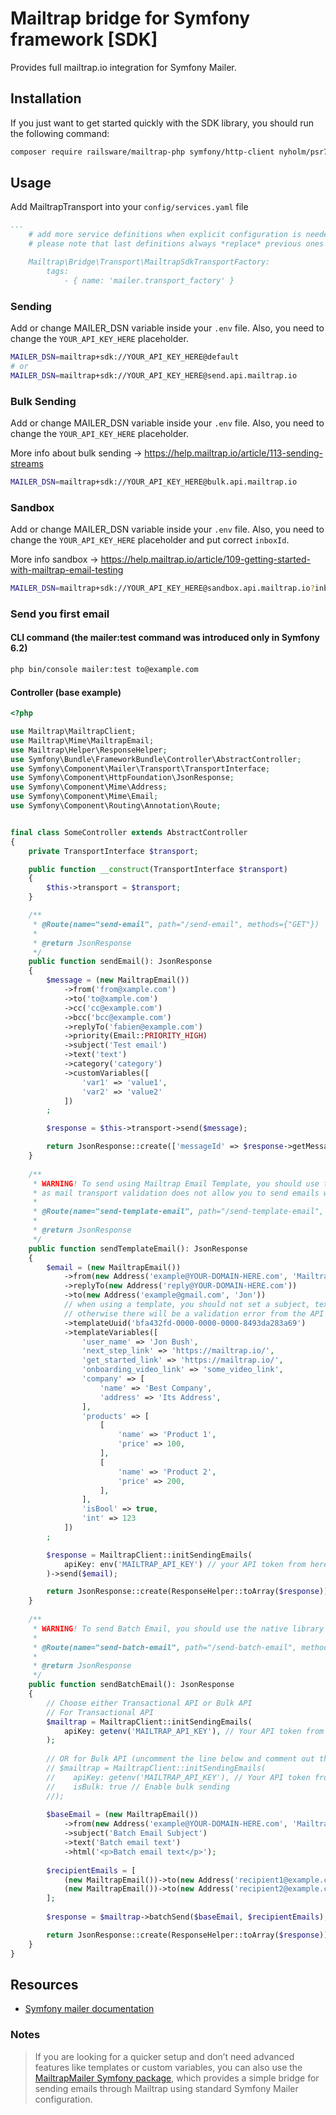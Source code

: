 Mailtrap bridge for Symfony framework [SDK]
===============

Provides full mailtrap.io integration for Symfony Mailer.

## Installation
If you just want to get started quickly with the SDK library, you should run the following command:
```bash
composer require railsware/mailtrap-php symfony/http-client nyholm/psr7 symfony/mailer
```

## Usage

Add MailtrapTransport into your `config/services.yaml` file
```yaml
...
    # add more service definitions when explicit configuration is needed
    # please note that last definitions always *replace* previous ones

    Mailtrap\Bridge\Transport\MailtrapSdkTransportFactory:
        tags:
            - { name: 'mailer.transport_factory' }
```

### Sending
Add or change MAILER_DSN variable inside your `.env` file. Also, you need to change the `YOUR_API_KEY_HERE` placeholder.
```bash
MAILER_DSN=mailtrap+sdk://YOUR_API_KEY_HERE@default
# or
MAILER_DSN=mailtrap+sdk://YOUR_API_KEY_HERE@send.api.mailtrap.io
```

### Bulk Sending
Add or change MAILER_DSN variable inside your `.env` file. Also, you need to change the `YOUR_API_KEY_HERE` placeholder.

More info about bulk sending -> https://help.mailtrap.io/article/113-sending-streams
```bash
MAILER_DSN=mailtrap+sdk://YOUR_API_KEY_HERE@bulk.api.mailtrap.io
```

### Sandbox
Add or change MAILER_DSN variable inside your `.env` file. Also, you need to change the `YOUR_API_KEY_HERE` placeholder and put correct `inboxId`.

More info sandbox -> https://help.mailtrap.io/article/109-getting-started-with-mailtrap-email-testing
```bash
MAILER_DSN=mailtrap+sdk://YOUR_API_KEY_HERE@sandbox.api.mailtrap.io?inboxId=1000001
```

### Send you first email

#### CLI command (the mailer:test command was introduced only in Symfony 6.2)
```bash
php bin/console mailer:test to@example.com
```

#### Controller (base example)

```php
<?php

use Mailtrap\MailtrapClient;
use Mailtrap\Mime\MailtrapEmail;
use Mailtrap\Helper\ResponseHelper;
use Symfony\Bundle\FrameworkBundle\Controller\AbstractController;
use Symfony\Component\Mailer\Transport\TransportInterface;
use Symfony\Component\HttpFoundation\JsonResponse;
use Symfony\Component\Mime\Address;
use Symfony\Component\Mime\Email;
use Symfony\Component\Routing\Annotation\Route;


final class SomeController extends AbstractController
{
    private TransportInterface $transport;

    public function __construct(TransportInterface $transport)
    {
        $this->transport = $transport;
    }

    /**
     * @Route(name="send-email", path="/send-email", methods={"GET"})
     *
     * @return JsonResponse
     */
    public function sendEmail(): JsonResponse
    {
        $message = (new MailtrapEmail())
            ->from('from@xample.com')
            ->to('to@xample.com')
            ->cc('cc@example.com')
            ->bcc('bcc@example.com')
            ->replyTo('fabien@example.com')
            ->priority(Email::PRIORITY_HIGH)
            ->subject('Test email')
            ->text('text')
            ->category('category')
            ->customVariables([
                'var1' => 'value1',
                'var2' => 'value2'
            ])
        ;

        $response = $this->transport->send($message);

        return JsonResponse::create(['messageId' => $response->getMessageId()]);
    }
    
    /**
     * WARNING! To send using Mailtrap Email Template, you should use the native library and its methods,
     * as mail transport validation does not allow you to send emails without ‘html’ or ‘text’
     *
     * @Route(name="send-template-email", path="/send-template-email", methods={"GET"})
     *
     * @return JsonResponse
     */
    public function sendTemplateEmail(): JsonResponse
    {
        $email = (new MailtrapEmail())
            ->from(new Address('example@YOUR-DOMAIN-HERE.com', 'Mailtrap Test')) // <--- you should use your domain here that you installed in the mailtrap.io admin area (otherwise you will get 401)
            ->replyTo(new Address('reply@YOUR-DOMAIN-HERE.com'))
            ->to(new Address('example@gmail.com', 'Jon'))
            // when using a template, you should not set a subject, text, HTML, category
            // otherwise there will be a validation error from the API side
            ->templateUuid('bfa432fd-0000-0000-0000-8493da283a69')
            ->templateVariables([
                'user_name' => 'Jon Bush',
                'next_step_link' => 'https://mailtrap.io/',
                'get_started_link' => 'https://mailtrap.io/',
                'onboarding_video_link' => 'some_video_link',
                'company' => [
                    'name' => 'Best Company',
                    'address' => 'Its Address',
                ],
                'products' => [
                    [
                        'name' => 'Product 1',
                        'price' => 100,
                    ],
                    [
                        'name' => 'Product 2',
                        'price' => 200,
                    ],
                ],
                'isBool' => true,
                'int' => 123
            ])
        ;

        $response = MailtrapClient::initSendingEmails(
            apiKey: env('MAILTRAP_API_KEY') // your API token from here https://mailtrap.io/api-tokens
        )->send($email);

        return JsonResponse::create(ResponseHelper::toArray($response));
    }
    
    /**
     * WARNING! To send Batch Email, you should use the native library and its methods
     *
     * @Route(name="send-batch-email", path="/send-batch-email", methods={"GET"})
     *
     * @return JsonResponse
     */
    public function sendBatchEmail(): JsonResponse
    {
        // Choose either Transactional API or Bulk API
        // For Transactional API
        $mailtrap = MailtrapClient::initSendingEmails(
            apiKey: getenv('MAILTRAP_API_KEY'), // Your API token from https://mailtrap.io/api-tokens
        );
    
        // OR for Bulk API (uncomment the line below and comment out the transactional initialization)
        // $mailtrap = MailtrapClient::initSendingEmails(
        //    apiKey: getenv('MAILTRAP_API_KEY'), // Your API token from https://mailtrap.io/api-tokens
        //    isBulk: true // Enable bulk sending
        //);
    
        $baseEmail = (new MailtrapEmail())
            ->from(new Address('example@YOUR-DOMAIN-HERE.com', 'Mailtrap Test')) // Use your domain installed in Mailtrap
            ->subject('Batch Email Subject')
            ->text('Batch email text')
            ->html('<p>Batch email text</p>');
    
        $recipientEmails = [
            (new MailtrapEmail())->to(new Address('recipient1@example.com', 'Recipient 1')),
            (new MailtrapEmail())->to(new Address('recipient2@example.com', 'Recipient 2')),
        ];
    
        $response = $mailtrap->batchSend($baseEmail, $recipientEmails);

        return JsonResponse::create(ResponseHelper::toArray($response));
    }
}
```

## Resources

* [Symfony mailer documentation](https://symfony.com/doc/current/mailer.html)

### Notes
> If you are looking for a quicker setup and don’t need advanced features like templates or custom variables, 
> you can also use the [MailtrapMailer Symfony package](https://symfony.com/packages/MailtrapMailer), which provides a simple bridge for sending emails 
> through Mailtrap using standard Symfony Mailer configuration.
